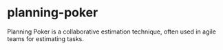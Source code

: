 # planning-poker
Planning Poker is a collaborative estimation technique, often used in agile teams for estimating tasks.
